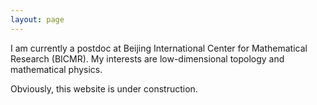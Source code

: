 ```yaml
---
layout: page
---
```



I am currently a postdoc at Beijing International Center for Mathematical Research (BICMR). My interests are low-dimensional topology and mathematical physics.

Obviously, this website is under construction.


